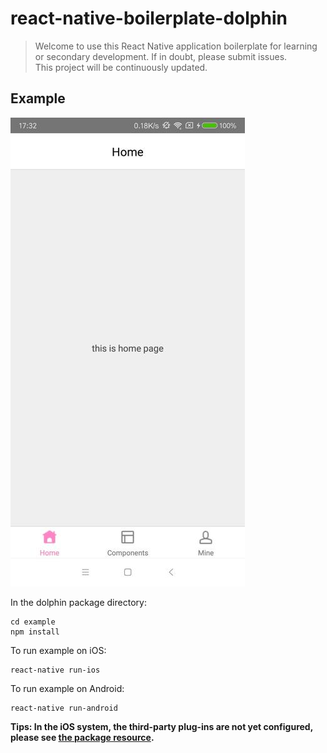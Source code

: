 # react-native-boilerplate-dolphin

> Welcome to use this React Native application boilerplate for learning or secondary development. If in doubt, please submit issues.  
> This project will be continuously updated.

## Example

![demo](./docs/demo.jpg 'demo')

In the dolphin package directory:
```
cd example
npm install
```
To run example on iOS:
```
react-native run-ios
```
To run example on Android:
```
react-native run-android
```
**Tips: In the iOS system, the third-party plug-ins are not yet configured, please see [the package resource](https://github.com/afresh/react-native-boilerplate-dolphin/blob/master/docs/package.md).**
